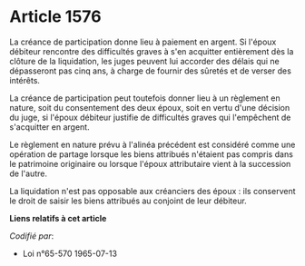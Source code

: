 # Article 1576

La créance de participation donne lieu à paiement en argent. Si l'époux débiteur rencontre des difficultés graves à s'en
acquitter entièrement dès la clôture de la liquidation, les juges peuvent lui accorder des délais qui ne dépasseront pas cinq
ans, à charge de fournir des sûretés et de verser des intérêts.

La créance de participation peut toutefois donner lieu à un règlement en nature, soit du consentement des deux époux, soit en
vertu d'une décision du juge, si l'époux débiteur justifie de difficultés graves qui l'empêchent de s'acquitter en argent.

Le règlement en nature prévu à l'alinéa précédent est considéré comme une opération de partage lorsque les biens attribués
n'étaient pas compris dans le patrimoine originaire ou lorsque l'époux attributaire vient à la succession de l'autre.

La liquidation n'est pas opposable aux créanciers des époux : ils conservent le droit de saisir les biens attribués au
conjoint de leur débiteur.

**Liens relatifs à cet article**

_Codifié par_:

  - Loi n°65-570 1965-07-13
